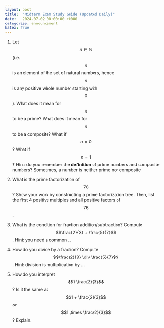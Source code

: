 ```yaml
---
layout: post
title:  "Midterm Exam Study Guide (Updated Daily)"
date:   2024-07-02 00:00:00 +0000
categories: announcement
katex: True
---
```


1. Let $$n \in \mathbb{N}$$ (i.e. $$n$$ is an element of the set of natural numbers, hence $$n$$ is any positive whole number starting with $$0$$). What does it mean for $$n$$ to be a prime? What does it mean for $$n$$ to be a composite? What if $$n = 0$$? What if $$n = 1$$? Hint: do you remember the **definition** of prime numbers and composite numbers? Sometimes, a number is neither prime nor composite.

1. What is the prime factorization of $$76$$? Show your work by constructing a prime factorization tree. Then, list the first 4 positive multiples and all positive factors of $$76$$. 

1. What is the condition for fraction addition/subtraction? Compute $$\frac{2}{3} + \frac{5}{7}$$. Hint: you need a common ...

1. How do you divide by a fraction? Compute $$\frac{2}{3} \div \frac{5}{7}$$. Hint: division is multiplication by ...

1. How do you interpret $$1 \frac{2}{3}$$? Is it the same as $$1 + \frac{2}{3}$$ or $$1 \times \frac{2}{3}$$? Explain.